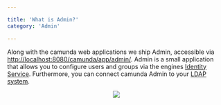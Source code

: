 ```yaml
---

title: 'What is Admin?'
category: 'Admin'

---
```


Along with the camunda web applications we ship Admin, accessible via <a href="http://localhost:8080/camunda/app/admin/">http://localhost:8080/camunda/app/admin/</a>.
Admin is a small application that allows you to configure users and groups via the engines [Identity Service](ref:#process-engine-identity-service). Furthermore, you can connect camunda Admin to your [LDAP system](ref:#process-engine-identity-service-the-ldap-identity-service).

<center><img class="img-responsive" src="ref:asset:/assets/img/implementation-admin/admin-start-page-view.png" /></center>
